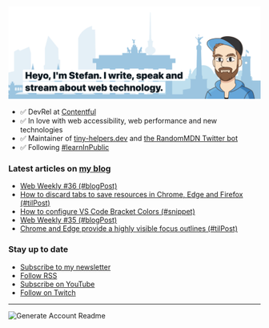 <img alt="Heyo, I'm Stefan. I write and speak about web technology." src="https://raw.githubusercontent.com/stefanjudis/stefanjudis/main/screenshot.png">

- ✅ DevRel at [Contentful](https://www.contentful.com)
- ✅ In love with web accessibility, web performance and new technologies
- ✅ Maintainer of [tiny-helpers.dev](https://tiny-helpers.dev) and [the RandomMDN Twitter bot](https://twitter.com/randomMDN)
- ✅ Following [#learnInPublic](https://www.stefanjudis.com/today-i-learned/)
### Latest articles on [my blog](https://www.stefanjudis.com)

<!-- BLOG-POST-LIST:START -->
- [Web Weekly #36 (#blogPost)](https://www.stefanjudis.com/blog/web-weekly-36/)
- [How to discard tabs to save resources in Chrome, Edge and Firefox (#tilPost)](https://www.stefanjudis.com/today-i-learned/how-to-discard-tabs-to-save-resources-in-chrome-edge-and-firefox/)
- [How to configure VS Code Bracket Colors (#snippet)](https://www.stefanjudis.com/snippets/how-to-configure-vs-code-bracket-colors/)
- [Web Weekly #35 (#blogPost)](https://www.stefanjudis.com/blog/web-weekly-35/)
- [Chrome and Edge provide a highly visible focus outlines (#tilPost)](https://www.stefanjudis.com/today-i-learned/chrome-edge-provide-a-highly-visible-focus-outlines/)
<!-- BLOG-POST-LIST:END -->

### Stay up to date

- [Subscribe to my newsletter](https://www.stefanjudis.com/newsletter/)
- [Follow RSS](https://www.stefanjudis.com/feeds/)
- [Subscribe on YouTube](https://youtube.com/c/stefanjudis)
- [Follow on Twitch](https://www.twitch.tv/stefanjudis)

---

![Generate Account Readme](https://github.com/stefanjudis/stefanjudis/workflows/Generate%20Account%20Readme/badge.svg)
